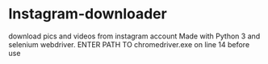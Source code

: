 # Instagram-downloader
download pics and videos from instagram account
Made with Python 3 and selenium webdriver.
ENTER PATH TO chromedriver.exe on line 14 before use
